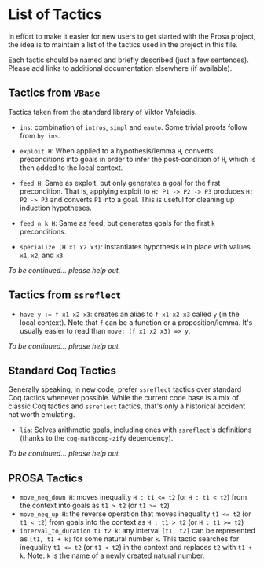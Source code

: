 # List of Tactics

In effort to make it easier for new users to get started with the Prosa project, the idea is to maintain a list of the tactics used in the project in this file.

Each tactic should be named and briefly described (just a few sentences). Please add links to additional documentation elsewhere (if available).

## Tactics from `VBase`

Tactics taken from the standard library of Viktor Vafeiadis.

- `ins`: combination of `intros`, `simpl` and `eauto`. Some trivial proofs follow from `by ins`.

- `exploit H`: When applied to a hypothesis/lemma `H`, converts preconditions into goals in order to infer the post-condition of `H`, which is then added to the local context.

- `feed H`: Same as exploit, but only generates a goal for the first precondition. That is, applying exploit to `H: P1 -> P2 -> P3` produces `H: P2 -> P3` and converts `P1` into a goal. This is useful for cleaning up induction hypotheses.

- `feed_n k H`: Same as feed, but generates goals for the first `k` preconditions.

- `specialize (H x1 x2 x3)`: instantiates hypothesis `H` in place with values `x1`, `x2`, and `x3`.

*To be continued… please help out.*

## Tactics from `ssreflect`

- `have y := f x1 x2 x3`: creates an alias to `f x1 x2 x3` called `y` (in the local context). Note that `f` can be a function or a proposition/lemma. It's usually easier to read than `move: (f x1 x2 x3) => y`.

*To be continued… please help out.*

## Standard Coq Tactics

Generally speaking, in new code, prefer `ssreflect` tactics over standard Coq tactics whenever possible. While the current code base is a mix of classic Coq tactics and `ssreflect` tactics, that's only a historical accident not worth emulating. 

- `lia`: Solves arithmetic goals, including ones with `ssreflect`'s definitions (thanks to the `coq-mathcomp-zify` dependency).

*To be continued… please help out.*

## PROSA Tactics

- `move_neq_down H`: moves inequality `H : t1 <= t2` (or `H : t1 < t2`) from the context into goals as `t1 > t2` (or `t1 >= t2`)
- `move_neq_up H`: the reverse operation that moves inequality `t1 <= t2` (or `t1 < t2`) from goals into the context as `H : t1 > t2` (or `H : t1 >= t2`)
- `interval_to_duration t1 t2 k`: any interval `[t1, t2]` can be represented as `[t1, t1 + k]` for some natural number `k`. This tactic searches for inequality `t1 <= t2` (or `t1 < t2`) in the context and replaces `t2` with `t1 + k`. Note: `k` is the name of a newly created natural number. 
